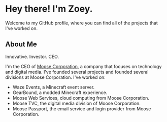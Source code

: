 # Hey there! I'm Zoey.
Welcome to my GitHub profile, where you can find all of the projects that I've worked on. 
## About Me
Innovative. Investor. CEO.

I'm the CEO of [Moose Corporation](https://moose.it.com), a company that focuses on technology and digital media.
I've founded several projects and founded several divisions at Moose Corporation. I've worked on:
- Waze Events, a Minecraft event server.
- GearBound, a modded Minecraft experience.
- Moose Web Services, cloud computing from Moose Corporation.
- Moose TVC, the digital media division of Moose Corporation.
- Moose Passport, the email service and login provider from Moose Corporation.
